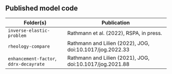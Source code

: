 ## Published model code

| Folder(s) | Publication |
| --- | --- |
| `inverse-elastic-problem` | Rathmann et al. (2022), RSPA, in press. |
| `rheology-compare` | Rathmann and Lilien (2022), JOG, doi:10.1017/jog.2022.33 |
| `enhancement-factor`, `ddrx-decayrate` | Rathmann and Lilien (2021), JOG, doi:10.1017/jog.2021.88 |






